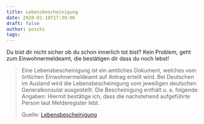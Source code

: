 ```yaml
---
title: Lebensbescheinigung
date: 2020-01-18T17:39:06
draft: false
author: poschi
tags: 
---
```


Du bist dir nicht sicher ob du schon innerlich tot bist? Kein Problem, geht zum Einwohnermeldeamt, die bestätigen dir dass du noch lebst!

> Eine Lebensbescheinigung ist ein amtliches Dokument, welches vom örtlichen
> Einwohnermeldeamt auf Antrag erteilt wird. Bei Deutschen im Ausland wird die
> Lebensbescheinigung vom jeweiligen deutschen Generalkonsulat ausgestellt. Die
> Bescheinigung enthält u. a. folgende Angaben:  Hiermit bestätige ich, dass die
> nachstehend aufgeführte Person laut Melderegister lebt.
>
> Quelle: [Lebensbescheinigung](https://de.wikipedia.org/wiki/Lebensbescheinigung)
